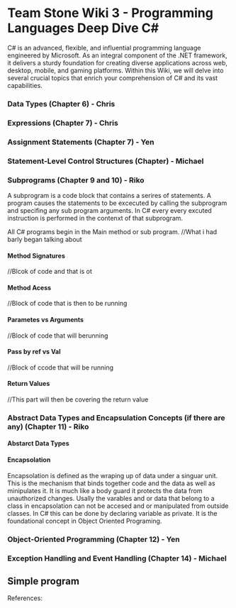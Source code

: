 # Team Stone Wiki 3 - Programming Languages Deep Dive C#

C# is an advanced, flexible, and influential programming language engineered by Microsoft. As an integral component of the .NET framework, it delivers a sturdy foundation for creating diverse applications across web, desktop, mobile, and gaming platforms. Within this Wiki, we will delve into several crucial topics that enrich your comprehension of C# and its vast capabilities.

### Data Types (Chapter 6)  - Chris
### Expressions (Chapter 7) - Chris
### Assignment Statements (Chapter 7) - Yen
### Statement-Level Control Structures (Chapter) - Michael
### Subprograms (Chapter 9 and 10) - Riko

A subprogram is a code block that contains a serires of statements.
A program causes the statements to be excecuted by calling the subprogram and specifing any sub program arguments. In C# every every excuted instruction is performed in the contenxt of that subprogram.

All C# programs begin in the Main method or sub program.
//What i had barly began talking about 

#### Method Signatures

//Blcok of code and that is ot 

#### Method Acess

//Block of code that is then to be running


#### Parametes vs Arguments

//Block of code that will berunning

#### Pass by ref vs Val

//Block of ccode that will be running

#### Return Values 

//This part will then be covering the return value

### Abstract Data Types and Encapsulation Concepts (if there are any) (Chapter 11) - Riko

#### Abstarct Data Types

#### Encapsolation

Encapsolation is defined as the wraping up of data under a singuar unit. This is the mechanism that binds together code and the data as well as minipulates it. It is much like a body guard it protects the data from unauthorized changes.
Usally the varables and or data that belong to a class in encapsolation can not be accesed and or manipulated from outside classes.
In C# this can be done by declaring variable as private. It is the foundational concept in Object Oriented Programing.

### Object-Oriented Programming (Chapter 12) - Yen
### Exception Handling and Event Handling (Chapter 14) - Michael


## Simple program


References:
